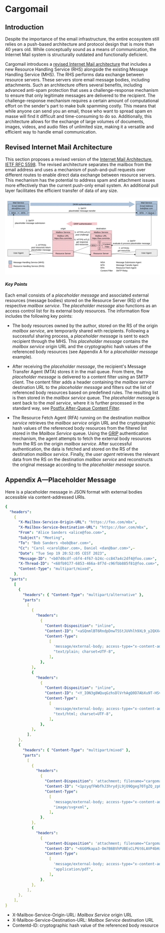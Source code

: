# Cargomail

## Introduction

Despite the importance of the email infrastructure, the entire ecosystem still relies on a push-based architecture and protocol design that is more than 40 years old. While conceptually sound as a means of communication, the Internet Mail system is structurally outdated and functionally deficient.

Cargomail introduces a [revised Internet Mail architecture](#revised-internet-mail-architecture) that includes a new Resource Handling Service (RHS) alongside the existing Message Handling Service (MHS). The RHS performs data exchange between resource servers. These servers store email message bodies, including attachments. Such an architecture offers several benefits, including advanced anti-spam protection that uses a challenge-response mechanism to ensure that only legitimate messages are delivered to the recipient. The challenge-response mechanism requires a certain amount of computational effort on the sender's part to make bulk spamming costly. This means that while anyone can send you an email, those who want to spread spam en masse will find it difficult and time-consuming to do so. Additionally, this architecture allows for the exchange of large volumes of documents, images, videos, and audio files of unlimited size, making it a versatile and efficient way to handle email communication.

<!--
## White Paper

This project is constantly evolving. You can download the latest revision of the whitepaper here: [Cargomail.pdf](https://github.com/cargomail-org/cargomail/raw/main/whitepaper/Cargomail.pdf).
-->

## Revised Internet Mail Architecture

This section proposes a revised version of the [Internet Mail Architecture, IETF RFC 5598](https://www.rfc-editor.org/rfc/rfc5598.html). The revised architecture separates the mailbox from the email address and uses a mechanism of push-and-pull requests over different routes to enable direct data exchange between resource servers. This mechanism has the potential to address spam and attachment issues more effectively than the current push-only email system. An additional pull layer facilitates the efficient transfer of data of any size.

![Revised Internet Mail Architecture](whitepaper/revised_internet_mail_architecture.svg)

#### *Key Points*

Each email consists of a *placeholder message* and associated external resources (message bodies) stored on the Resource Server (RS) of the respective *mailbox service*. The *placeholder message* also functions as an access control list for its external body resources. The information flow includes the following key points:

- The body resources owned by the author, stored on the RS of the origin *mailbox service*, are temporarily shared with recipients. Following a successful sharing process, a *placeholder message* is sent to each recipient through the MHS. This *placeholder message* contains the *mailbox service* origin URL and the cryptographic hash values of the referenced body resources (see Appendix A for a *placeholder message* example).

- After receiving the *placeholder message*, the recipient's Message Transfer Agent (MTA) stores it in the mail queue. From there, the *placeholder message* is delivered to a content filter using an SMTP client. The content filter adds a header containing the *mailbox service* destination URL to the *placeholder message* and filters out the list of referenced body resources based on predefined rules. The resulting list is then stored in the *mailbox service* queue. The *placeholder message* is sent back to the *mail service*, where it is further processed in the standard way, see [Postfix After-Queue Content Filter](https://www.postfix.org/FILTER_README.html#advanced_filter).

- The Resource Fetch Agent (RFA) running on the destination *mailbox service* retrieves the *mailbox service* origin URL and the cryptographic hash values of the referenced body resources from the filtered list stored in the *Mailbox Service* queue. Using the [GRIP](https://github.com/cargomail-org/grip) authentication mechanism, the agent attempts to fetch the external body resources from the RS on the origin *mailbox service*. After successful authentication, the data is fetched and stored on the RS of the destination *mailbox service*. Finally, the *user agent* retrieves the relevant data from the RS on the destination *mailbox service* and reconstructs the original message according to the *placeholder message* source.

## Appendix A—Placeholder Message

Here is a placeholder message in JSON format with external bodies accessible via content-addressed URIs.

```yaml
{
  "headers":
    {
      "X-Mailbox-Service-Origin-URL": "https://foo.com/mbx",
      "X-Mailbox-Service-Destination-URL": "https://bar.com/mbx",
      "From": "Alice Sanders <alice@foo.com>",
      "Subject": "Meeting",
      "To": "Bob Sanders <bob@bar.com>",
      "Cc": "Carol <carol@bar.com>, Daniel <dan@bar.com>",—
      "Date": "Tue Sep 19 20:52:05 CEST 2023",
      "Message-ID": "<b07d0cdf-c6f4-4f67-b24c-cc847a4c2df4@foo.com>",
      "X-Thread-ID": "<68fb9177-6853-466a-8f7d-c96fbb885f81@foo.com>",
      "Content-Type": "multipart/mixed",
    },
  "parts":
    [
      {
        "headers": { "Content-Type": "multipart/alternative" },
        "parts":
          [
            {
              "headers":
                {
                  "Content-Disposition": "inline",
                  "Content-ID": "<aSQnmlBT6RndpDnwTSStJUVhlh9XL9_y2QXX42NhKuI>",
                  "Content-Type":
                    [
                      'message/external-body; access-type="x-content-addressed-uri"; hash-algorithm="sha256"; size="42"',
                      "text/plain; charset=UTF-8",
                    ],
                },
            },
            {
              "headers":
                {
                  "Content-Disposition": "inline",
                  "Content-ID": "<Y_ION3g8WQuqGzhsDlVrhAgQ0D7AbXu9T-HSv3w--zY>",
                  "Content-Type":
                    [
                      'message/external-body; access-type="x-content-addressed-uri"; hash-algorithm="sha256"; size="109"',
                      "text/html; charset=UTF-8",
                    ],
                },
            },
          ],
      },
      {
        "headers": { "Content-Type": "multipart/mixed" },
        "parts":
          [
            {
              "headers":
                {
                  "Content-Disposition": 'attachment; filename="cargomail_architecture.svg"',
                  "Content-ID": "<1pzyqfFWbfhJ3hrydjL9jO9Qgeg70TgZQ_zpOkt4HOU>",
                  "Content-Type":
                    [
                      'message/external-body; access-type="x-content-addressed-uri"; hash-algorithm="sha256"; size="52247"',
                      "image/svg+xml",
                    ],
                },
            },
            {
              "headers":
                {
                  "Content-Disposition": 'attachment; filename="Cargomail.pdf"',
                  "Content-ID": "<6G6Mkapa3-Om7B6BVhPUBEsCLP6t6LAVP4bHxhQF5nc>",
                  "Content-Type":
                    [
                      'message/external-body; access-type="x-content-addressed-uri"; hash-algorithm="sha256"; size="153403"',
                      "application/pdf",
                    ],
                },
            },
          ],
      },
    ],
}
```

- X-Mailbox-Service-Origin-URL: *Mailbox Service* origin URL
- X-Mailbox-Service-Destination-URL: *Mailbox Service* destination URL
- Contentd-ID: cryptographic hash value of the referenced body resource

